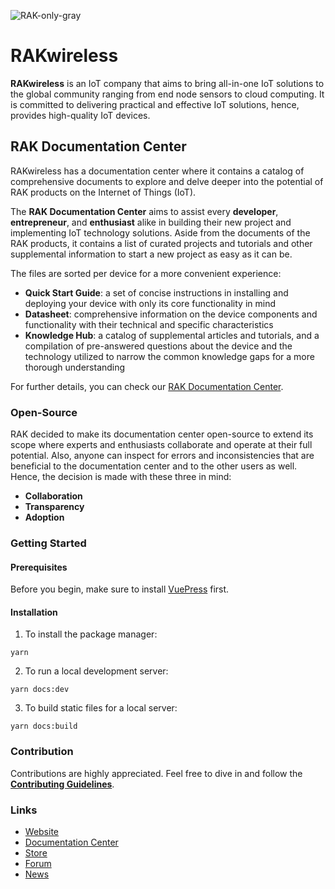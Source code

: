 ![RAK-only-gray](https://github.com/RAKWireless/rakwireless-docs-internal/blob/drafts/docs/.vuepress/public/assets/rakwireless/RAK-only-gray.png)


# RAKwireless 
**RAKwireless** is an IoT company that aims to bring all-in-one IoT solutions to the global community ranging from end node sensors to cloud computing. It is committed to delivering practical and effective IoT solutions, hence, provides high-quality IoT devices.

## RAK Documentation Center
RAKwireless has a documentation center where it contains a catalog of comprehensive documents to explore and delve deeper into the potential of RAK products on the Internet of Things (IoT).

The **RAK Documentation Center** aims to assist every **developer**, **entrepreneur**, and **enthusiast** alike in building their new project and implementing IoT technology solutions. Aside from the documents of the RAK products, it contains a list of curated projects and tutorials and other supplemental information to start a new project as easy as it can be.

The files are sorted per device for a more convenient experience:
- **Quick Start Guide**: a set of concise instructions in installing and deploying your device with only its core functionality in mind
- **Datasheet**: comprehensive information on the device components and functionality with their technical and specific characteristics
- **Knowledge Hub**: a catalog of supplemental articles and tutorials, and a compilation of pre-answered questions about the device and the technology utilized to narrow the common knowledge gaps for a more thorough understanding

For further details, you can check our [RAK Documentation Center](https://docs.rakwireless.com/).

### Open-Source
RAK decided to make its documentation center open-source to extend its scope where experts and enthusiasts collaborate and operate at their full potential. Also, anyone can inspect for errors and inconsistencies that are beneficial to the documentation center and to the other users as well. Hence, the decision is made with these three in mind:

* **Collaboration**
* **Transparency**
* **Adoption**


### Getting Started
#### Prerequisites
Before you begin, make sure to install [VuePress](https://vuepress.vuejs.org/) first. 

#### Installation

1. To install the package manager:

```
yarn
```

2. To run a local development server:

```
yarn docs:dev
```

3. To build static files for a local server:

```
yarn docs:build
```

### Contribution

Contributions are highly appreciated. Feel free to dive in and follow the [**Contributing Guidelines**](CONTRIBUTING.md).

### Links

* [Website](https://www.rakwireless.com/) 
* [Documentation Center](https://docs.rakwireless.com/)
* [Store](https://store.rakwireless.com/)
* [Forum](forum.rakwireless.com)
* [News](news.rakwireless.com)



